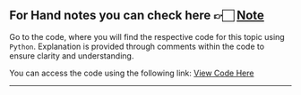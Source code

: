 For Hand notes you can check here 👉🏻 [Note](https://drive.google.com/file/d/1ff1mVNpDdcka_9Xr9aroNjpGdc7NYumz/view?usp=drive_link)
---
Go to the code, where you will find the respective code for this topic using ```Python```. Explanation is provided through comments within the code to ensure clarity and understanding.

You can access the code using the following link:
[View Code Here](https://github.com/AbuTaher003/Numerical-Methods-/blob/main/Codes/Bisection.py)

---
